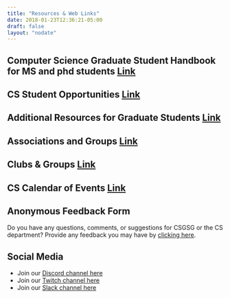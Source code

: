 ```yaml
---
title: "Resources & Web Links"
date: 2018-01-23T12:36:21-05:00
draft: false
layout: "nodate"
---
```



## Computer Science Graduate Student Handbook for MS and phd students [Link](https://engineering.virginia.edu/sites/default/files/common/departments/computer-science/files/GradStudentHANDBOOKfinal5-11-20.pdf)  

## CS Student Opportunities [Link](https://engineering.virginia.edu/departments/computer-science/current-cs-students/cs-student-opportunities)  

## Additional Resources for Graduate Students [Link](https://engineering.virginia.edu/departments/computer-science/cs-graduate-program#accordion475663)  

## Associations and Groups [Link](https://engineering.virginia.edu/departments/computer-science/about-computer-science/clubs-and-groups)  

## Clubs & Groups [Link](https://engineering.virginia.edu/departments/computer-science/about-computer-science/about-us#accordion103062)  

## CS Calendar of Events [Link](https://engineering.virginia.edu/departments/computer-science/about-computer-science/about-us#accordion103065)  



## Anonymous Feedback Form

Do you have any questions, comments, or suggestions for  CSGSG or the CS department? Provide any feedback you may have by [clicking here](https://forms.gle/UA9cpeK3D9iouMiM7).

## Social Media

- Join our [Discord channel here](https://discord.gg/tZkesxg)
- Join our [Twitch channel here](https://www.twitch.tv/uvacsgsg)
- Join our [Slack channel here](https://join.slack.com/t/csgsg/shared_invite/zt-f2p2suwl-SH92d~OLHx7itqdJqypA8Q)
